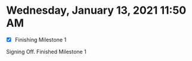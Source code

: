 # Wednesday, January 13, 2021 11:50 AM
- [x] Finishing Milestone 1 

Signing Off. Finished Milestone 1
